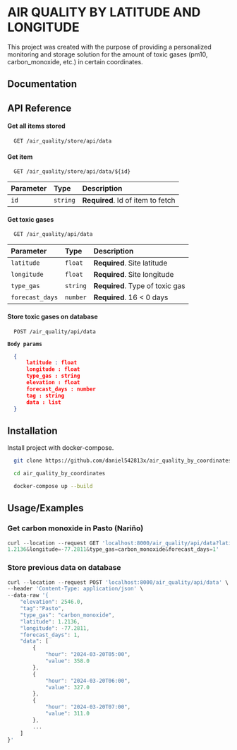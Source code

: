 
# AIR QUALITY BY LATITUDE AND LONGITUDE

This project was created with the purpose of providing a personalized monitoring and storage solution for the amount of toxic gases (pm10, carbon_monoxide, etc.) in certain coordinates.


## Documentation



## API Reference

#### Get all items stored

```http
  GET /air_quality/store/api/data
```

#### Get item 

```http
  GET /air_quality/store/api/data/${id}
```

| Parameter | Type     | Description                       |
| :-------- | :------- | :-------------------------------- |
| `id`      | `string` | **Required**. Id of item to fetch |

#### Get toxic gases 

```http
  GET /air_quality/api/data
```

| Parameter | Type     | Description                       |
| :-------- | :------- | :-------------------------------- |
| `latitude`      | `float` | **Required**. Site latitude |
| `longitude`      | `float` | **Required**. Site longitude |
| `type_gas`      | `string` | **Required**. Type of toxic gas |
| `forecast_days`      | `number` | **Required**. 16 < 0 days  |


#### Store toxic gases on database 

```http
  POST /air_quality/api/data
```

 **`Body params`**

```json
  {
      latitude : float
      longitude : float
      type_gas : string
      elevation : float
      forecast_days : number
      tag : string 
      data : list 
  }
```

## Installation

Install project with docker-compose.

```bash
  git clone https://github.com/daniel542813x/air_quality_by_coordinates.git

  cd air_quality_by_coordinates

  docker-compose up --build
```

    
## Usage/Examples

### Get carbon monoxide in Pasto (Nariño) 
```javascript
curl --location --request GET 'localhost:8000/air_quality/api/data?latitude=
1.2136&longitude=-77.2811&type_gas=carbon_monoxide&forecast_days=1'
```

### Store previous data on database
```javascript
curl --location --request POST 'localhost:8000/air_quality/api/data' \
--header 'Content-Type: application/json' \
--data-raw '{
    "elevation": 2546.0,
    "tag":"Pasto",
    "type_gas": "carbon_monoxide",
    "latitude": 1.2136,
    "longitude": -77.2811,
    "forecast_days": 1,
    "data": [
        {
            "hour": "2024-03-20T05:00",
            "value": 358.0
        },
        {
            "hour": "2024-03-20T06:00",
            "value": 327.0
        },
        {
            "hour": "2024-03-20T07:00",
            "value": 311.0
        },
        ...
    ]
}'
```